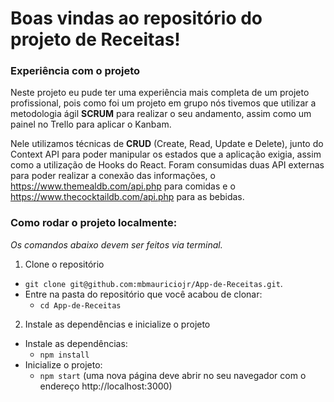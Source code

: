 # Boas vindas ao repositório do projeto de Receitas!

### Experiência com o projeto

Neste projeto eu pude ter uma experiência mais completa de um projeto profissional, pois como foi um projeto em grupo nós tivemos que utilizar a metodologia ágil <b>SCRUM</b> para realizar o seu andamento, assim como um painel no Trello para aplicar o Kanbam.

Nele utilizamos técnicas de <b>CRUD</b> (Create, Read, Update e Delete), junto do Context API para poder manipular os estados que a aplicação exigia, assim como a utilização de Hooks do React. Foram consumidas duas API externas para poder realizar a conexão das informações, o https://www.themealdb.com/api.php para comidas e o https://www.thecocktaildb.com/api.php para as bebidas.

### Como rodar o projeto localmente:
<em>Os comandos abaixo devem ser feitos via terminal.</em>

1. Clone o repositório
  * `git clone git@github.com:mbmauriciojr/App-de-Receitas.git`.
  * Entre na pasta do repositório que você acabou de clonar:
    * `cd App-de-Receitas`

2. Instale as dependências e inicialize o projeto
  * Instale as dependências:
    * `npm install`
  * Inicialize o projeto:
    * `npm start` (uma nova página deve abrir no seu navegador com o endereço http://localhost:3000)
